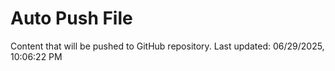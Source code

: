 # Auto Push File

Content that will be pushed to GitHub repository.
Last updated: 06/29/2025, 10:06:22 PM
